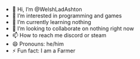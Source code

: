 - 👋 Hi, I’m @WelshLadAshton
- 👀 I’m interested in programming and games 
- 🌱 I’m currently learning nothing
- 💞️ I’m looking to collaborate on nothing right now
- 📫 How to reach me discord or steam
- 😄 Pronouns: he/him
- ⚡ Fun fact: I am a Farmer 

<!---
WelshLadAshton/WelshLadAshton is a ✨ special ✨ repository because its `README.md` (this file) appears on your GitHub profile.
You can click the Preview link to take a look at your changes.
--->
